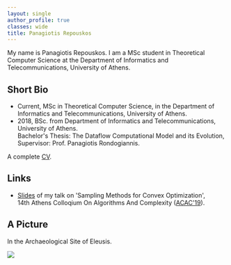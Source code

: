 ```yaml
---
layout: single
author_profile: true
classes: wide
title: Panagiotis Repouskos
---
```


My name is Panagiotis Repouskos. I am a MSc student in Theoretical Computer Science at the Department of Informatics and Telecommunications, University of Athens.


## Short Bio
 - Current, MSc in Theoretical Computer Science, in the Department of Informatics and Telecommunications, University of Athens.
 - 2018, BSc. from Department of Informatics and Telecommunications, University of Athens.\
   Bachelor's Thesis: The Dataflow Computational Model and its Evolution, Supervisor: Prof. Panagiotis Rondogiannis.



A complete <a href="https://github.com/panagiotisrep/panagiotisrep.github.io/raw/master/cv.pdf">CV</a>.

## Links
 - [Slides](https://github.com/panagiotisrep/panagiotisrep.github.io/raw/master/ACAC2019.pdf) of my talk on 'Sampling Methods for Convex Optimization',\
   14th Athens Colloqium On Algorithms And Complexity (<a href="http://www.corelab.ntua.gr/acac19/" target="_blank">ACAC'19</a>).



## A Picture
In the Archaeological Site of Eleusis.



<img src="https://user-images.githubusercontent.com/6207728/63726130-0d2fcf80-c865-11e9-973f-d3a8749f886c.jpg">


